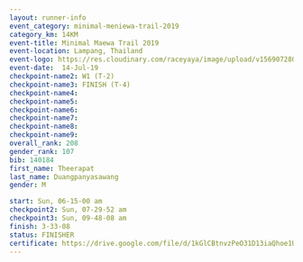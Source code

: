 ```yaml
---
layout: runner-info 
event_category: minimal-meniewa-trail-2019 
category_km: 14KM 
event-title: Minimal Maewa Trail 2019 
event-location: Lampang, Thailand 
event-logo: https://res.cloudinary.com/raceyaya/image/upload/v1569072805/logo/minimal-trail_ktnvsp.jpg 
event-date:  14-Jul-19 
checkpoint-name2: W1 (T-2) 
checkpoint-name3: FINISH (T-4) 
checkpoint-name4: 
checkpoint-name5: 
checkpoint-name6: 
checkpoint-name7: 
checkpoint-name8: 
checkpoint-name9: 
overall_rank: 208
gender_rank: 107
bib: 140184
first_name: Theerapat
last_name: Duangpanyasawang
gender: M

start: Sun, 06-15-00 am
checkpoint2: Sun, 07-29-52 am
checkpoint3: Sun, 09-48-08 am
finish: 3-33-08
status: FINISHER
certificate: https://drive.google.com/file/d/1kGlCBtnvzPeO31D13iaQhoe1UF7KyHMS/view?usp=sharing
---
```

